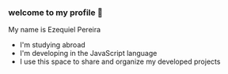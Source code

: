 ### welcome to my profile 💙

My name is Ezequiel Pereira

- I'm studying abroad
- I'm developing in the JavaScript language
- I use this space to share and organize my developed projects

